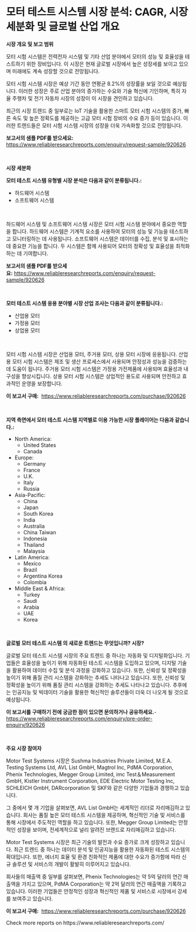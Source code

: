 <p><h1>모터 테스트 시스템 시장 분석: CAGR, 시장 세분화 및 글로벌 산업 개요</h1></p><p><strong>시장 개요 및 보고 범위</strong></p>
<p><p>모터 시험 시스템은 전력전자 시스템 및 기타 산업 분야에서 모터의 성능 및 효율성을 테스트하기 위한 장비입니다. 이 시장은 현재 글로벌 시장에서 높은 성장세를 보이고 있으며 미래에도 계속 성장할 것으로 전망됩니다. </p><p>모터 시험 시스템 시장은 예상 기간 동안 연평균 8.2%의 성장률을 보일 것으로 예상됩니다. 이러한 성장은 주로 산업 분야의 증가하는 수요와 기술 혁신에 기인하며, 특히 자율 주행차 및 전기 자동차 시장의 성장이 이 시장을 견인하고 있습니다. </p><p>최근의 시장 트렌드 중 일부로는 IoT 기술을 활용한 스마트 모터 시험 시스템의 증가, 빠른 속도 및 높은 정확도를 제공하는 고급 모터 시험 장비의 수요 증가 등이 있습니다. 이러한 트렌드들은 모터 시험 시스템 시장의 성장을 더욱 가속화할 것으로 전망됩니다.</p></p>
<p><strong>보고서의 샘플 PDF를 받으세요:</strong> <a href="https://www.reliableresearchreports.com/enquiry/request-sample/920626">https://www.reliableresearchreports.com/enquiry/request-sample/920626</a></p>
<p>&nbsp;</p>
<p><strong>시장 세분화</strong></p>
<p><strong>모터 테스트 시스템 유형별 시장 분석은 다음과 같이 분류됩니다.:</strong></p>
<p><ul><li>하드웨어 시스템</li><li>소프트웨어 시스템</li></ul></p>
<p>&nbsp;</p>
<p><p>하드웨어 시스템 및 소프트웨어 시스템 시장은 모터 시험 시스템 분야에서 중요한 역할을 합니다. 하드웨어 시스템은 기계적 요소를 사용하여 모터의 성능 및 기능을 테스트하고 모니터링하는 데 사용됩니다. 소프트웨어 시스템은 데이터를 수집, 분석 및 표시하는 데 중요한 기능을 합니다. 두 시스템은 함께 사용되어 모터의 정확성 및 효율성을 최적화하는 데 기여합니다.</p></p>
<p><strong>보고서의 샘플 PDF를 받으세요:</strong>&nbsp;<a href="https://www.reliableresearchreports.com/enquiry/request-sample/920626">https://www.reliableresearchreports.com/enquiry/request-sample/920626</a></p>
<p>&nbsp;</p>
<p><strong> 모터 테스트 시스템 응용 분야별 시장 산업 조사는 다음과 같이 분류됩니다.:</strong></p>
<p><ul><li>산업용 모터</li><li>가정용 모터</li><li>상업용 모터</li></ul></p>
<p>&nbsp;</p>
<p><p>모터 시험 시스템 시장은 산업용 모터, 주거용 모터, 상용 모터 시장에 응용됩니다. 산업용 모터 시험 시스템은 제조 및 생산 프로세스에서 사용되며 안정성과 성능을 검증하는 데 도움이 됩니다. 주거용 모터 시험 시스템은 가정용 가전제품에 사용되며 효율성과 내구성을 향상시킵니다. 상용 모터 시험 시스템은 상업적인 용도로 사용되며 안전하고 효과적인 운영을 보장합니다.</p></p>
<p><strong>이 보고서 구매:</strong>&nbsp; <a href="https://www.reliableresearchreports.com/purchase/920626">https://www.reliableresearchreports.com/purchase/920626</a></p>
<p>&nbsp;</p>
<p><strong>지역 측면에서 모터 테스트 시스템 지역별로 이용 가능한 시장 플레이어는 다음과 같습니다.:</strong></p>
<p><ul>
    <li>
        North America:
        <ul>
            <li>United States</li>
            <li>Canada</li>
        </ul>
    </li>
    <li>
        Europe:
        <ul>
            <li>Germany</li>
            <li>France</li>
            <li>U.K.</li>
            <li>Italy</li>
            <li>Russia</li>
        </ul>
    </li>
    <li>
        Asia-Pacific:
        <ul>
            <li>China</li>
            <li>Japan</li>
            <li>South Korea</li>
            <li>India</li>
            <li>Australia</li>
            <li>China Taiwan</li>
            <li>Indonesia</li>
            <li>Thailand</li>
            <li>Malaysia</li>
        </ul>
    </li>
    <li>
        Latin America:
        <ul>
            <li>Mexico</li>
            <li>Brazil</li>
            <li>Argentina Korea</li>
            <li>Colombia</li>
        </ul>
    </li>
    <li>
        Middle East & Africa:
        <ul>
            <li>Turkey</li>
            <li>Saudi</li>
            <li>Arabia</li>
            <li>UAE</li>
            <li>Korea</li>
        </ul>
    </li>
    </ul></p>
<p>&nbsp;</p>
<p><strong>글로벌 모터 테스트 시스템 의 새로운 트렌드는 무엇입니까? 시장?</strong></p>
<p><p>글로벌 모터 테스트 시스템 시장의 주요 트렌드 중 하나는 자동화 및 디지털화입니다. 기업들은 효율성을 높이기 위해 자동화된 테스트 시스템을 도입하고 있으며, 디지털 기술을 활용하여 데이터 수집 및 분석 과정을 강화하고 있습니다. 또한, 신뢰성 및 정확성을 높이기 위해 품질 관리 시스템을 강화하는 추세도 나타나고 있습니다. 또한, 신뢰성 및 정확성을 높이기 위해 품질 관리 시스템을 강화하는 추세도 나타나고 있습니다. 추후에는 인공지능 및 빅데이터 기술을 활용한 혁신적인 솔루션들이 더욱 더 나오게 될 것으로 예상됩니다.</p></p>
<p><strong>이 보고서를 구매하기 전에 궁금한 점이 있으면 문의하거나 공유하세요.</strong>- <a href="https://www.reliableresearchreports.com/enquiry/pre-order-enquiry/920626">https://www.reliableresearchreports.com/enquiry/pre-order-enquiry/920626</a></p>
<p>&nbsp;</p>
<p><strong>주요 시장 참여자</strong></p>
<p><p>Motor Test Systems 시장은 Sushma Industries Private Limited, M.E.A. Testing Systems Ltd, AVL List GmbH, Magtrol Inc, PdMA Corporation, Phenix Technologies, Megger Group Limited, imc Test＆Measurement GmbH, Kistler Instrument Corporation, EDE Electric Motor Testing Inc, SCHLEICH GmbH, DARcorporation 및 SKF와 같은 다양한 기업들과 경쟁하고 있습니다.</p><p>그 중에서 몇 개 기업을 살펴보면, AVL List GmbH는 세계적인 리더로 자리매김하고 있습니다. 회사는 품질 높은 모터 테스트 시스템을 제공하며, 혁신적인 기술 및 서비스를 통해 시장에서 주도적인 역할을 하고 있습니다. 또한, Megger Group Limited는 안정적인 성장을 보이며, 전세계적으로 널리 알려진 브랜드로 자리매김하고 있습니다.</p><p>Motor Test Systems 시장은 최근 기술의 발전과 수요 증가로 크게 성장하고 있습니다. 최근 트렌드 중 하나는 데이터 분석 및 인공지능을 활용한 자동화된 테스트 시스템의 확대입니다. 또한, 에너지 효율 및 환경 친화적인 제품에 대한 수요가 증가함에 따라 신규 솔루션 및 서비스의 개발이 활발히 이루어지고 있습니다.</p><p>회사들의 매출액 중 일부를 살펴보면, Phenix Technologies는 약 5억 달러의 연간 매출액을 가지고 있으며, PdMA Corporation는 약 2억 달러의 연간 매출액을 기록하고 있습니다. 이러한 기업들은 안정적인 성장과 혁신적인 제품 및 서비스로 시장에서 강세를 보여주고 있습니다.</p></p>
<p><strong>이 보고서 구매:</strong>&nbsp;&nbsp;<a href="https://www.reliableresearchreports.com/purchase/920626">https://www.reliableresearchreports.com/purchase/920626</a></p>
<p>Check more reports on https://www.reliableresearchreports.com/</p>
